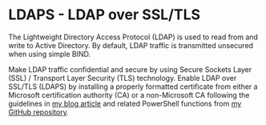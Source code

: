 # LDAPS - LDAP over SSL/TLS

The Lightweight Directory Access Protocol (LDAP) is used to read from and write to Active Directory. 
By default, LDAP traffic is transmitted unsecured when using simple BIND.

Make LDAP traffic confidential and secure by using Secure Sockets Layer (SSL) / Transport Layer Security (TLS) technology. 
Enable LDAP over SSL/TLS (LDAPS) by installing a properly formatted certificate from either a Microsoft certification authority (CA) or a non-Microsoft CA following the guidelines in [my blog article](https://kurtroggen.wordpress.com/2018/08/03/are-you-using-ldap-over-ssl-tls/) and related PowerShell functions from [my GitHub repository](https://github.com/roggenk/PowerShell/tree/master/LDAPS).
